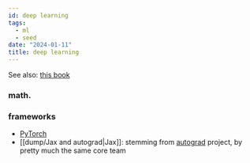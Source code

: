 ```yaml
---
id: deep learning
tags:
  - ml
  - seed
date: "2024-01-11"
title: deep learning
---
```


See also: [this book](https://fleuret.org/public/lbdl.pdf)

### math.

### frameworks

- [PyTorch](https://pytorch.org/)
- [[dump/Jax and autograd|Jax]]: stemming from [autograd](https://github.com/HIPS/autograd) project, by pretty much the same core team
